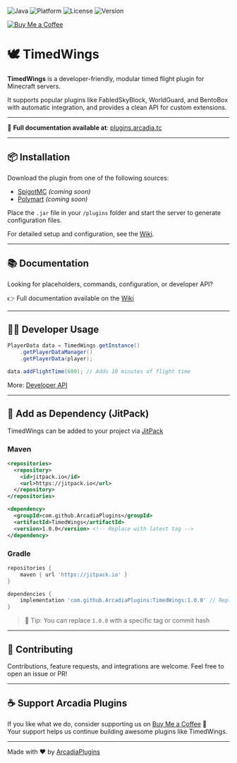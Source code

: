 ![Java](https://img.shields.io/badge/language-Java-blue.svg)
![Platform](https://img.shields.io/badge/platform-Spigot%20%7C%20Paper-yellow)
![License](https://img.shields.io/github/license/ArcadiaPlugins/TimedWings)
![Version](https://img.shields.io/github/v/tag/ArcadiaPlugins/TimedWings?label=latest)

[![Buy Me a Coffee](https://img.shields.io/badge/Support-Buy%20Me%20a%20Coffee-ffdd00?style=for-the-badge&logo=buymeacoffee)](https://buymeacoffee.com/arcadiaplugins)

# 🕊️ TimedWings

**TimedWings** is a developer-friendly, modular timed flight plugin for Minecraft servers.

It supports popular plugins like FabledSkyBlock, WorldGuard, and BentoBox with automatic integration, and provides a clean API for custom extensions.

---

📘 **Full documentation available at**: [plugins.arcadia.tc](https://plugins.arcadia.tc)

---

## 📦 Installation

Download the plugin from one of the following sources:

- [SpigotMC](https://www.spigotmc.org/resources/00000) *(coming soon)*
- [Polymart](https://polymart.org/resource/00000) *(coming soon)*

Place the `.jar` file in your `/plugins` folder and start the server to generate configuration files.

For detailed setup and configuration, see the [Wiki](https://plugins.arcadia.tc/en/timedwings/installation).

---

## 📚 Documentation

Looking for placeholders, commands, configuration, or developer API?

👉 Full documentation available on the [Wiki](https://plugins.arcadia.tc/en/timedwings)

---

## 🧑‍💻 Developer Usage

```java
PlayerData data = TimedWings.getInstance()
    .getPlayerDataManager()
    .getPlayerData(player);

data.addFlightTime(600); // Adds 10 minutes of flight time
```

More: [Developer API](https://plugins.arcadia.tc/en/timedwings/developer_api)

---

## 🔗 Add as Dependency (JitPack)

TimedWings can be added to your project via [JitPack](https://jitpack.io/#ArcadiaPlugins/TimedWings)

### Maven

```xml
<repositories>
  <repository>
    <id>jitpack.io</id>
    <url>https://jitpack.io</url>
  </repository>
</repositories>

<dependency>
  <groupId>com.github.ArcadiaPlugins</groupId>
  <artifactId>TimedWings</artifactId>
  <version>1.0.0</version> <!-- Replace with latest tag -->
</dependency>
```

### Gradle

```groovy
repositories {
    maven { url 'https://jitpack.io' }
}

dependencies {
    implementation 'com.github.ArcadiaPlugins:TimedWings:1.0.0' // Replace with latest tag
}
```

> 🧪 Tip: You can replace `1.0.0` with a specific tag or commit hash

---

## 🤝 Contributing

Contributions, feature requests, and integrations are welcome. Feel free to open an issue or PR!

---
## ☕ Support Arcadia Plugins

If you like what we do, consider supporting us on [Buy Me a Coffee](https://buymeacoffee.com/arcadiaplugins) 💙  
Your support helps us continue building awesome plugins like TimedWings.

---

Made with ❤️ by [ArcadiaPlugins](https://github.com/ArcadiaPlugins)

<!-- 
🧠 Note: This project was inspired by some structural patterns seen in FabledSkyBlock.
No original code was used or copied. All logic and implementations are written from scratch.
-->
